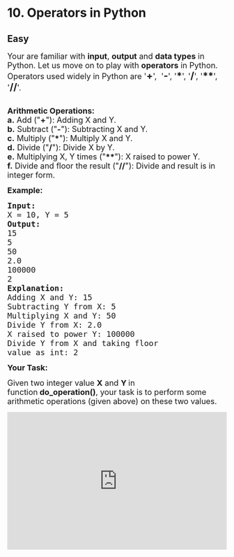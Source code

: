 # 10. Operators in Python
## Easy 
<div class="problem-statement">
                <p></p><p><span style="font-size:18px">Your are familiar with <strong>input</strong>, <strong>output</strong> and <strong>data types</strong> in Python. Let us move on to play with <strong>operators</strong> in Python. Operators used widely in Python are '</span><span style="font-size:22px"><strong>+</strong></span><span style="font-size:18px">',&nbsp; '</span><span style="font-size:22px"><strong>-</strong></span><span style="font-size:18px">', '</span><span style="font-size:22px"><strong>*</strong></span><span style="font-size:18px">', '</span><span style="font-size:22px"><strong>/</strong></span><span style="font-size:18px">', '</span><span style="font-size:22px"><strong>**</strong></span><span style="font-size:18px">', '</span><span style="font-size:22px"><strong>//</strong></span><span style="font-size:18px">'. </span></p>

<p><br>
<span style="font-size:18px"><strong>Arithmetic Operations:</strong><br>
<strong>a.</strong> Add ("<strong>+</strong>"): Adding X and Y.<br>
<strong>b.</strong> Subtract ("<strong>-</strong>"):&nbsp;Subtracting X and Y.<br>
<strong>c.</strong> Multiply ("<strong>*</strong>"):&nbsp;Multiply X and Y.<br>
<strong>d.</strong> Divide ("<strong>/</strong>"):&nbsp;Divide X by Y.<br>
<strong>e.</strong> Multiplying X, Y times ("<strong>**</strong>"): X raised to power Y.<br>
<strong>f.</strong> Divide and floor the result ("<strong>//</strong>"): Divide and result is in integer form.</span></p>

<p><span style="font-size:18px"><strong>Example:</strong></span><span style="font-size:18px"><strong>&nbsp;</strong></span></p>

<pre><span style="font-size:18px"><strong>Input:</strong>
X = 10, Y = 5
<strong>Output:</strong>
15
5
50
2.0
100000
2
<strong>Explanation:</strong>
Adding X and Y: 15
Subtracting Y from X: 5
Multiplying X and Y: 50
Divide Y from X: 2.0
X raised to power Y: 100000
Divide Y from X and taking floor
value as int: 2</span></pre>

<p><strong><span style="font-size:18px">Your Task:</span></strong></p>

<p><span style="font-size:18px">Given two integer value <strong>X</strong> and <strong>Y </strong>in function<strong>&nbsp;do_operation()</strong>, your&nbsp;task is to perform some arithmetic operations (given above) on these two values.</span></p>

<p><iframe frameborder="0" height="315" src="https://www.youtube.com/embed/ef4HnMGHWX0" width="560" style="max-width: 100%;"></iframe></p>
 <p></p>
            </div>
